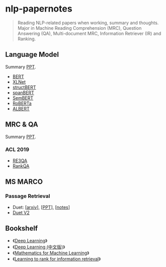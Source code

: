 # nlp-papernotes

> Reading NLP-related papers when working, summary and thoughts. Major in Machine Reading Comprehension (MRC), Question Answering (QA), Multi-document MRC, Information Retriever (IR) and Ranking.

## Language Model

Summary [PPT](#).

- [BERT](#)
- [XLNet](#)
- [structBERT](#)
- [spanBERT](#)
- [SemBERT](#)
- [RoBERTa](#)
- [ALBERT](#)

## MRC & QA

Summary [PPT](#).

### ACL 2019
- [RE3QA](#)
- [RankQA](#)

## MS MARCO
### Passage Retrieval
- Duet: [[arxiv](https://arxiv.org/abs/1610.08136)], [[PPT](#)], [[notes](#)] 
- [Duet V2](#)

## Bookshelf
- 《[Deep Learning](http://www.deeplearningbook.org/)》
- 《[Deep Learning (中文版)](https://exacity.github.io/deeplearningbook-chinese/)》
- 《[Mathematics for Machine Learning](https://mml-book.github.io/)》
- 《[Learning to rank for information retrieval](https://www.cda.cn/uploadfile/image/20151220/20151220115436_46293.pdf)》